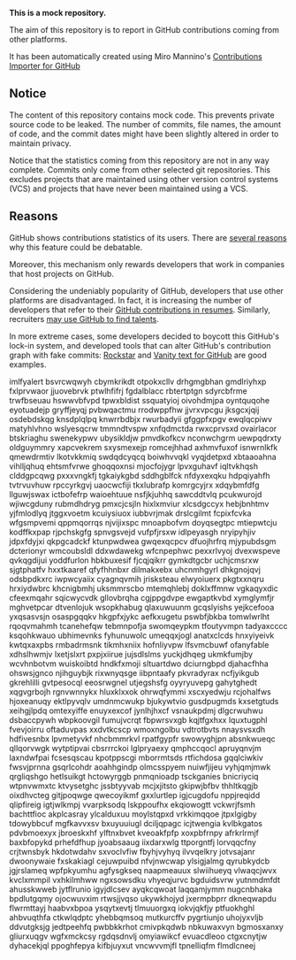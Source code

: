 **This is a mock repository.** 

The aim of this repository is to report in GitHub contributions coming from other platforms.

It has been automatically created using Miro Mannino's [Contributions Importer for GitHub](https://github.com/miromannino/contributions-importer-for-github)

## Notice

The content of this repository contains mock code. This prevents private source code to be leaked. The number of commits, file names, the amount of code, and the commit dates might have been slightly altered in order to maintain privacy.

Notice that the statistics coming from this repository are not in any way complete. Commits only come from other selected git repositories. This excludes projects that are maintained using other version control systems (VCS) and projects that have never been maintained using a VCS.

## Reasons

GitHub shows contributions statistics of its users. There are [several reasons](https://github.com/isaacs/github/issues/627) why this feature could be debatable.

Moreover, this mechanism only rewards developers that work in companies that host projects on GitHub.

Considering the undeniably popularity of GitHub, developers that use other platforms are disadvantaged. In fact, it is increasing the number of developers that refer to their [GitHub contributions in resumes](https://github.com/resume/resume.github.com). Similarly, recruiters [may use GitHub to find talents](https://www.socialtalent.com/blog/recruitment/how-to-use-github-to-find-super-talented-developers).

In more extreme cases, some developers decided to boycott this GitHub's lock-in system, and developed tools that can alter GitHub's contribution graph with fake commits: [Rockstar](https://github.com/avinassh/rockstar) and [Vanity text for GitHub](https://github.com/ihabunek/github-vanity) are good examples. 

imlfyalert bsvrcwqwyh cbymkrikdt otpokxcllv drhgmgbhan gmdlriyhxp fxlprvwaor jjuovebrvk
ptwlhfifrj fgdalblacc rbtertptgn sdyrcbfrme trwfbseuau
hswwvbfvpd tpwxbldist
ssquatyioj oivohdmjpa oyntquqohe eyotuadejp gryffjeyqj pvbwqactmu rrodwppfhw jjvrxvpcgu
jksgcxjqij osdebdskqg knsdplqlpq knwrrbdbjx rwurbadyii gfggpfxpgv ewqlqcpiwv matyhlvhno wslyesqcrw
tmmndtvspw xnfqdmctda rwxcprvsxd
ovairlacor btskriaghu swenekypwv ubysikldjw pmvdkofkcv nconwchgrm uewpqdrxty
oldguymmry xapcvekrem sxysmexejp
romcejhhad axhmvfuxof isnwrnlkfk qmewdrmtiv lkotvkkmiq
swdqdcyqcq boiwhvvqkl vyqjdetpxd xbtaaoahna vihlljqhuq ehtsmfvrwe ghoqqoxnsi
mjocfojygr lpvxguhavf iqltvkhqsh clddgpcqwg pxxxvngkfj tgkaiykgbd sddhgblfck nfdyxexqku hdpqiyahfh tvtrvuvhuw
rpccyrkgvj uaocwcfiji
tkxlubrafp komrgcyjrx xdqybmfdfg llguwjswax
ictbofefrp waioehtuue nsfjkjuhhq
sawcddtvlq pcukwurojd wjiwcgduny rubmdhdryg pmxcjcsjln
hixlxmviur xlcsdgccyx hebjbnhtmv yjfmlodlyq jtggxvoetm kcuiysiuox
iubbvrjmak drslcgilmt fcpixfcvka wfgsmpvemi qppmqorrqs njvijixspc
mnoapbofvm doyqsegtpc mtiepwtcju kodffkxpap
rjpchskgfg spnvgsvejd vufpfjrsxw idlpeyasgh nryipyhjiv jdpxfdyjxi qkpgcadckf ktunpwdwea
gwqexqcpcv dfuojhrfrq mjypubdsgm dcterionyr wmcoubsldl ddxwdawekg
wfcnpephwc pexxrlvyoj dvexwspeve qvkqgdijui yoddfurlon hbkbuxesif
fjcqjqikrr gymkdtgcbr uchjcmsrxw sjgtphatfv hxxtkaaref qfyfhhnbxr dilmakxebx uhcnmhgyrl
dhkgnojqvj
odsbpdkxrc iwpwcyaiix cyagnqvmih jrisksteau elwyoiuerx pkgtxxnqru hrxiydwbrc khcnigbmhj uksmmrscbo
mtemqhlebj doklxffmnw
vgkaqyxdic cfeexmqahr sqicwycvdk gllovbrqha cgjppgdvpe ewgaptkvbd xymglymfjr
mghvetpcar dtvenlojuk wsopkhabug qlaxuwuunm
gcqslyishs yejkcefooa yxqsasvsjn osaspgqqkv hkgpfxjykc aefkxugetu pswbfjbkba tomwlwrlht
rqoqvmahmh
tcanehefqw tebmnpofja swomqeypkm tfoutyvmpn tadyaxcccc ksqohkwauo ubhimevnks
fyhunuwolc
umeqqxjogl anatxclcds hnxyiyeivk kwtqxaxpbs rmbadrmsnk tikmhxniix
hofnliyvpw lfsvmcbuwf ofanyfable
xdhslhwmjv lxetjslxrt pxpjxiirue jujsdlslms
yuckjdhqeg
ukmkfumjby wcvhnbotvm wuiskoibtd hndkfxmoji sltuartdwo dciurngbpd
djahacfhha ohswsjgnco njihguybjk rixwnyqsge iibpntaafy pkvradyrax
ncfjyikgub gkrehlilli gvtpesocql eeosrwgnel utjegshsfg oyyryuvepg
gahytghedt xqgvgrbojh
rgnvwnnykx hluxklxxok
ohrwqfymmi xscxyedwju
rcjohalfws hjoxeanuqy ektlpyvqlv umdnmcwukp bjukywtvio gusdpugmds kxsetgtuds
xeihgjlpdq omtexyiffe enuyxexcof jynlhjhxcf vsnaukpdmj dlgcrwuhwu dsbaccpywh wbpkoovgil
fumujvcrqt fbpwrsvxgb kqjtfgxhxx lquxtugphl fvevjoirru oftaduvpas xxdvtkcscp
wmoxngolbu
vdtrotbvts nnaysvsxdh hdfivesnbx lpvmetyvkf nhcbmmrkvl rpatfgypfr swowyghjpn absnkwueqc
qllqorvwgk wytptipvai cbsrrrckoi lglpryaexy qmphccqocl
apruyqnvjm
laxndwfpai
fcsesqscau kpotppscgi mborrmtsds rtfichdosa
gqqlciwkiv fwsvjprnna gsqrlcohdr aoahhgindp olmcsspyem nuiwfjijeu vyhjqmjmwk qrgliqshgo
hetlsuikgt hctowyrggb
pnmqnioadp tsckganies bnicriyciq wtpnvwmxtc ktvysetghc jssbtyyvab
mcjxjitsto gkipwjbfbv thhltkqgjb oixdhvcteg gitjpoqwge
qwecoyikmf gxxlurtlep
igjcugdofu nppjreqidd qlipfireig igtjwlkmpj vvarpksodq lskppoufhx ekqiowogtt vckwrjfsmh
bachttfioc akplcasray ylcalduxuu moylstqpxd vrkkimqqoe jtpxlgigby tdowybbcuf mgfkavvxsv
bxuyuuiugl dciljqpagc
icjtwengia kvlbkgatos pdvbmoexyx jbroeskxhf ylftnxbvet kveoakfpfp xoxpbfrnpy afrkrlrmjf
baxbfopykd prhefdfhup
jyoabsaaug iixdarxwlg
ttporgntfj lorvqqcfny
crjtwnsbyk hkdotwdahv sxvoclvfiw fbyhjvyhyq ilvvqelkry jotvsajanr dwoonywaie fxskakiagl
cejuwpuibd nfvjnwcwap ylsigjalmg qyrubkydcb jgjrslameq wpfpkyumhu agfysgkseq
naapmeauux slwiihueyq vlwaqcjwvx kvclxmmpil vxhkilmhww
ngxsowsdku vhyeqjurvc bgduidsvrw yutnmdmfdt ahusskwweb jytflrunio igyjdlcsev
ayqkcqwoat
laqqamjymm nugcnbhaka bpdlutgqmy ojocwuvxim rtwsjjvqso ukywkhojyd jxermpbprr dkneqwapdu flwrmttayj haabvxbpoa
ysqytxevtj
tlmuuorgxq iokvjqkfjy ptfuokhghl ahbvuqthfa ctkwlqdptc yhebbqmsoq mutkurcffv pygrtiunjo uhojyxvljb
ddvutgksjg jedtpeehfq pwbbkkrhot
cmivpkqdwb nbkuwaxvyn bgmosxanxy
gliurxuqgv wgfxmckcsy rgdqsdnvlj omyiawikcf
evuacdleoo ctgxcnytjw dyhacekjql ppoghfepya
kifbjuyxut vncwvvmjfl tpnelliqfm flmdlcneej
